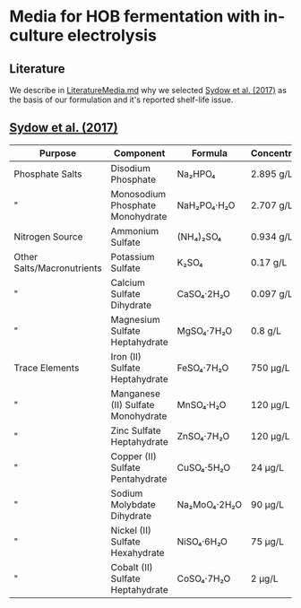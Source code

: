 # Media for HOB fermentation with in-culture electrolysis

## Literature

We describe in [LiteratureMedia.md](LiteratureMedia.md) why we selected [Sydow et al. (2017)](https://doi.org/10.1002/elsc.201600252) as the basis of our formulation and it's reported shelf-life issue.

## [Sydow et al. (2017)](https://doi.org/10.1002/elsc.201600252)

| Purpose | Component | Formula | Concentration |
|----------|------------|----------|----------------|
| Phosphate Salts | Disodium Phosphate | Na₂HPO₄ | 2.895 g/L |
| " | Monosodium Phosphate Monohydrate | NaH₂PO₄·H₂O | 2.707 g/L |
| Nitrogen Source | Ammonium Sulfate | (NH₄)₂SO₄ | 0.934 g/L |
| Other Salts/Macronutrients | Potassium Sulfate | K₂SO₄ | 0.17 g/L |
| " | Calcium Sulfate Dihydrate | CaSO₄·2H₂O | 0.097 g/L |
| " | Magnesium Sulfate Heptahydrate | MgSO₄·7H₂O | 0.8 g/L |
| Trace Elements | Iron (II) Sulfate Heptahydrate | FeSO₄·7H₂O | 750 µg/L |
| " | Manganese (II) Sulfate Monohydrate | MnSO₄·H₂O | 120 µg/L |
| " | Zinc Sulfate Heptahydrate | ZnSO₄·7H₂O | 120 µg/L |
| " | Copper (II) Sulfate Pentahydrate | CuSO₄·5H₂O | 24 µg/L |
| " | Sodium Molybdate Dihydrate | Na₂MoO₄·2H₂O | 90 µg/L |
| " | Nickel (II) Sulfate Hexahydrate | NiSO₄·6H₂O | 75 µg/L |
| " | Cobalt (II) Sulfate Heptahydrate | CoSO₄·7H₂O | 2 µg/L |
